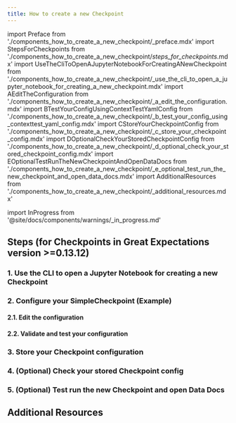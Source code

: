 ```yaml
---
title: How to create a new Checkpoint
---
```


import Preface from './components_how_to_create_a_new_checkpoint/_preface.mdx'
import StepsForCheckpoints from './components_how_to_create_a_new_checkpoint/_steps_for_checkpoints_.mdx'
import UseTheCliToOpenAJupyterNotebookForCreatingANewCheckpoint from './components_how_to_create_a_new_checkpoint/_use_the_cli_to_open_a_jupyter_notebook_for_creating_a_new_checkpoint.mdx'
import AEditTheConfiguration from './components_how_to_create_a_new_checkpoint/_a_edit_the_configuration.mdx'
import BTestYourConfigUsingContextTestYamlConfig from './components_how_to_create_a_new_checkpoint/_b_test_your_config_using_contexttest_yaml_config.mdx'
import CStoreYourCheckpointConfig from './components_how_to_create_a_new_checkpoint/_c_store_your_checkpoint_config.mdx'
import DOptionalCheckYourStoredCheckpointConfig from './components_how_to_create_a_new_checkpoint/_d_optional_check_your_stored_checkpoint_config.mdx'
import EOptionalTestRunTheNewCheckpointAndOpenDataDocs from './components_how_to_create_a_new_checkpoint/_e_optional_test_run_the_new_checkpoint_and_open_data_docs.mdx'
import AdditionalResources from './components_how_to_create_a_new_checkpoint/_additional_resources.mdx'

import InProgress from '@site/docs/components/warnings/_in_progress.md'

<InProgress />

<Preface />

<StepsForCheckpoints />

## Steps (for Checkpoints in Great Expectations version >=0.13.12)

### 1. Use the CLI to open a Jupyter Notebook for creating a new Checkpoint
<UseTheCliToOpenAJupyterNotebookForCreatingANewCheckpoint />

### 2. Configure your SimpleCheckpoint (Example)

#### 2.1. Edit the configuration
<AEditTheConfiguration />

#### 2.2. Validate and test your configuration
<BTestYourConfigUsingContextTestYamlConfig />

### 3. Store your Checkpoint configuration
<CStoreYourCheckpointConfig />

### 4. (Optional) Check your stored Checkpoint config
<DOptionalCheckYourStoredCheckpointConfig />

### 5. (Optional) Test run the new Checkpoint and open Data Docs
<EOptionalTestRunTheNewCheckpointAndOpenDataDocs />

## Additional Resources
<AdditionalResources />
